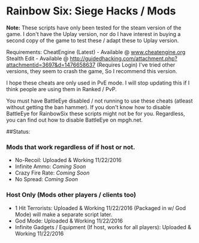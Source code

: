 # Rainbow Six: Siege Hacks / Mods

**Note:** These scripts have only been tested for the steam version of the game. I don't have the Uplay version, nor do I have interest in buying a second copy of the game to test these / adapt these to Uplay version.

Requirements: 
CheatEngine (Latest) - Available @ www.cheatengine.org
Stealth Edit - Available @ http://guidedhacking.com/attachment.php?attachmentid=3697&d=1476658637 (Requires Login)
I've tried other versions, they seem to crash the game, So I recommend this version.

I hope these cheats are only used in PvE mode. I will stop updating this if I think people are using them in Ranked / PvP.

You must have BattleEye disabled / not running to use these cheats (atleast without getting the ban hammer). If you don't know how to disable BattleEye for RainbowSix these scripts might not be for you. Regardless, you can find out how to disable BattleEye on mpgh.net.


##Status:
### Mods that work regardless of if host or not.
  
  * No-Recoil: Uploaded & Working 11/22/2016
  * Infinite Ammo: *Coming Soon*
  * Crazy Fire Rate: *Coming Soon*
  * No Spread: *Coming Soon*

### Host Only (Mods other players / clients too)
  
  * 1 Hit Terrorists: Uploaded & Working 11/22/2016 (Packaged in w/ God Mode) will make a separate script later.
  * God Mode: Uploaded & Working 11/22/2016
  * Infinite Gadgets / Equipment (If host, works for all players): Uploaded & Working 11/22/2016
